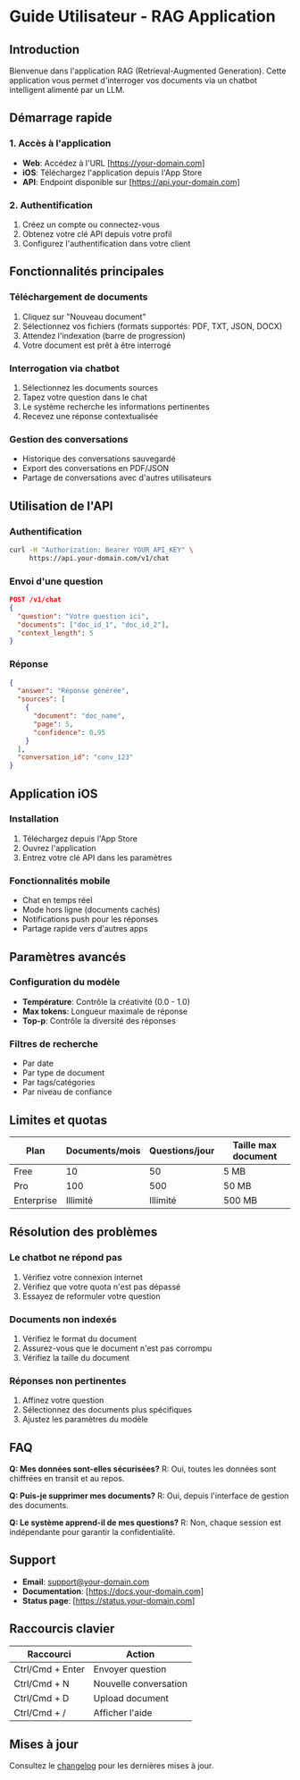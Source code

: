 # Guide Utilisateur - RAG Application

## Introduction
Bienvenue dans l'application RAG (Retrieval-Augmented Generation). Cette application vous permet d'interroger vos documents via un chatbot intelligent alimenté par un LLM.

## Démarrage rapide

### 1. Accès à l'application
- **Web**: Accédez à l'URL [https://your-domain.com]
- **iOS**: Téléchargez l'application depuis l'App Store
- **API**: Endpoint disponible sur [https://api.your-domain.com]

### 2. Authentification
1. Créez un compte ou connectez-vous
2. Obtenez votre clé API depuis votre profil
3. Configurez l'authentification dans votre client

## Fonctionnalités principales

### Téléchargement de documents
1. Cliquez sur "Nouveau document"
2. Sélectionnez vos fichiers (formats supportés: PDF, TXT, JSON, DOCX)
3. Attendez l'indexation (barre de progression)
4. Votre document est prêt à être interrogé

### Interrogation via chatbot
1. Sélectionnez les documents sources
2. Tapez votre question dans le chat
3. Le système recherche les informations pertinentes
4. Recevez une réponse contextualisée

### Gestion des conversations
- Historique des conversations sauvegardé
- Export des conversations en PDF/JSON
- Partage de conversations avec d'autres utilisateurs

## Utilisation de l'API

### Authentification
```bash
curl -H "Authorization: Bearer YOUR_API_KEY" \
     https://api.your-domain.com/v1/chat
```

### Envoi d'une question
```json
POST /v1/chat
{
  "question": "Votre question ici",
  "documents": ["doc_id_1", "doc_id_2"],
  "context_length": 5
}
```

### Réponse
```json
{
  "answer": "Réponse générée",
  "sources": [
    {
      "document": "doc_name",
      "page": 5,
      "confidence": 0.95
    }
  ],
  "conversation_id": "conv_123"
}
```

## Application iOS

### Installation
1. Téléchargez depuis l'App Store
2. Ouvrez l'application
3. Entrez votre clé API dans les paramètres

### Fonctionnalités mobile
- Chat en temps réel
- Mode hors ligne (documents cachés)
- Notifications push pour les réponses
- Partage rapide vers d'autres apps

## Paramètres avancés

### Configuration du modèle
- **Température**: Contrôle la créativité (0.0 - 1.0)
- **Max tokens**: Longueur maximale de réponse
- **Top-p**: Contrôle la diversité des réponses

### Filtres de recherche
- Par date
- Par type de document
- Par tags/catégories
- Par niveau de confiance

## Limites et quotas

| Plan | Documents/mois | Questions/jour | Taille max document |
|------|---------------|----------------|-------------------|
| Free | 10 | 50 | 5 MB |
| Pro | 100 | 500 | 50 MB |
| Enterprise | Illimité | Illimité | 500 MB |

## Résolution des problèmes

### Le chatbot ne répond pas
1. Vérifiez votre connexion internet
2. Vérifiez que votre quota n'est pas dépassé
3. Essayez de reformuler votre question

### Documents non indexés
1. Vérifiez le format du document
2. Assurez-vous que le document n'est pas corrompu
3. Vérifiez la taille du document

### Réponses non pertinentes
1. Affinez votre question
2. Sélectionnez des documents plus spécifiques
3. Ajustez les paramètres du modèle

## FAQ

**Q: Mes données sont-elles sécurisées?**
R: Oui, toutes les données sont chiffrées en transit et au repos.

**Q: Puis-je supprimer mes documents?**
R: Oui, depuis l'interface de gestion des documents.

**Q: Le système apprend-il de mes questions?**
R: Non, chaque session est indépendante pour garantir la confidentialité.

## Support

- **Email**: support@your-domain.com
- **Documentation**: [https://docs.your-domain.com]
- **Status page**: [https://status.your-domain.com]

## Raccourcis clavier

| Raccourci | Action |
|-----------|--------|
| Ctrl/Cmd + Enter | Envoyer question |
| Ctrl/Cmd + N | Nouvelle conversation |
| Ctrl/Cmd + D | Upload document |
| Ctrl/Cmd + / | Afficher l'aide |

## Mises à jour

Consultez le [changelog](../../../CHANGELOG.md) pour les dernières mises à jour.